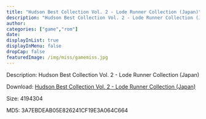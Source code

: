 ```yaml
---
title: "Hudson Best Collection Vol. 2 - Lode Runner Collection (Japan)"
description: "Hudson Best Collection Vol. 2 - Lode Runner Collection (Japan)"
author: 
categories: ["game","rom"]
date: 
displayInList: true
displayInMenu: false
dropCap: false
featuredImage: /img/miss/gamemiss.jpg
---
```


Description: Hudson Best Collection Vol. 2 - Lode Runner Collection (Japan)

Download: <a style="text-decoration:underline;" href="https://mega.nz/#!jeI2iYjY!Pk-2Isnd1w3m79f4x6NhhIgVZUmpJEReJj09qp49NTE" target = "_blank" rel = "nofollow" > Hudson Best Collection Vol. 2 - Lode Runner Collection (Japan)</a>

Size: 4194304

MD5: 3A7EBDEAB05E826241CF19E3A064C664

